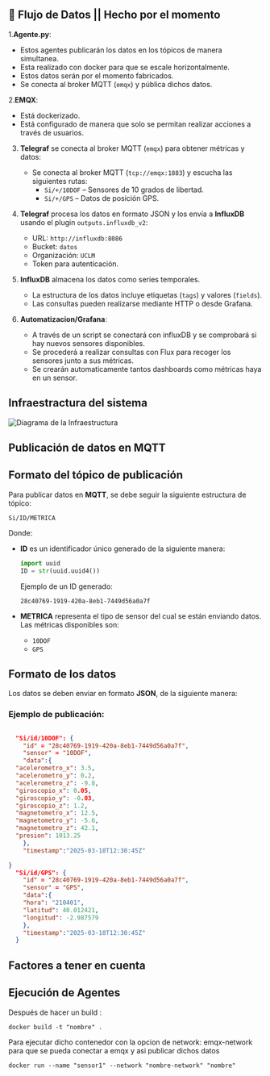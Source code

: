 ## 🔄 **Flujo de Datos || Hecho por el momento**
1.**Agente.py**:
   - Estos agentes publicarán los datos en los tópicos de manera simultanea.
   - Esta realizado con docker para que se escale horizontalmente.
   - Estos datos serán por el momento fabricados.
   - Se conecta al broker MQTT (`emqx`) y pública dichos datos.

2.**EMQX**:
   - Está dockerizado.
   - Está configurado de manera que solo se permitan realizar acciones a través de usuarios.

3. **Telegraf** se conecta al broker MQTT (`emqx`) para obtener métricas y datos:  
   - Se conecta al broker MQTT (`tcp://emqx:1883`) y escucha las siguientes rutas:  
     - `Si/+/10DOF` – Sensores de 10 grados de libertad.  
     - `Si/+/GPS` – Datos de posición GPS.  
  
4. **Telegraf** procesa los datos en formato JSON y los envía a **InfluxDB** usando el plugin `outputs.influxdb_v2`:
   - URL: `http://influxdb:8086`  
   - Bucket: `datos`  
   - Organización: `UCLM`  
   - Token para autenticación.  

5. **InfluxDB** almacena los datos como series temporales.  
   - La estructura de los datos incluye etiquetas (`tags`) y valores (`fields`).  
   - Las consultas pueden realizarse mediante HTTP o desde Grafana.

6. **Automatizacion/Grafana**:
   - A través de un script se conectará con influxDB y se comprobará si hay nuevos sensores disponibles.
   - Se procederá a realizar consultas con Flux para recoger los sensores junto a sus métricas.
   - Se crearán automaticamente tantos dashboards como métricas haya en un sensor.

## **Infraestractura del sistema**
![Diagrama de la Infraestructura](https://raw.githubusercontent.com/victorcentellas/SLMD/refs/heads/Pruebas/Infraestructura-SLMD.drawio)

##  **Publicación de datos en MQTT**
## Formato del tópico de publicación
Para publicar datos en **MQTT**, se debe seguir la siguiente estructura de tópico:

```plaintext
Si/ID/METRICA
```

Donde:
- **ID** es un identificador único generado de la siguiente manera:
  
  ```python
  import uuid
  ID = str(uuid.uuid4())
  ```
  
  Ejemplo de un ID generado:
  
  ```plaintext
  28c40769-1919-420a-8eb1-7449d56a0a7f
  ```
- **METRICA** representa el tipo de sensor del cual se están enviando datos. Las métricas disponibles son:
  
  - `10DOF`
  - `GPS`

## Formato de los datos
Los datos se deben enviar en formato **JSON**, de la siguiente manera:

### Ejemplo de publicación:

```json

  "Si/id/10DOF": {
    "id" = "28c40769-1919-420a-8eb1-7449d56a0a7f",
    "sensor" = "10DOF",
    "data":{
  "acelerometro_x": 3.5,  
  "acelerometro_y": 0.2, 
  "acelerometro_z": -9.8, 
  "giroscopio_x": 0.05,  
  "giroscopio_y": -0.03,  
  "giroscopio_z": 1.2,    
  "magnetometro_x": 12.5, 
  "magnetometro_y": -5.6,
  "magnetometro_z": 42.1, 
  "presion": 1013.25 
    },
    "timestamp":"2025-03-18T12:30:45Z"

}
  "Si/id/GPS": {
    "id" = "28c40769-1919-420a-8eb1-7449d56a0a7f",
    "sensor" = "GPS",
    "data":{
    "hora": "210401",
    "latitud": 40.012421,
    "longitud": -2.987579
    },
    "timestamp":"2025-03-18T12:30:45Z"
  }

```
##  **Factores a tener en cuenta**
## Ejecución de Agentes
Después de hacer un build :
```
docker build -t "nombre" .
```
Para ejecutar dicho contenedor con la opcion de network: emqx-network para que se pueda conectar a emqx y asi publicar dichos datos 
```
docker run --name "sensor1" --network "nombre-network" "nombre"
```

